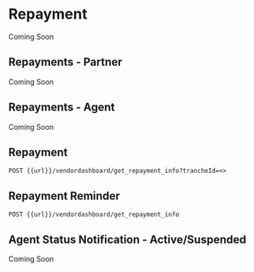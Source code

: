 # Repayment

Coming Soon

## Repayments - Partner

Coming Soon

## Repayments - Agent

Coming Soon

## Repayment

`POST {{url}}/vendordashboard/get_repayment_info?trancheId=<>`

## Repayment Reminder

`POST {{url}}/vendordashboard/get_repayment_info`

## Agent Status Notification - Active/Suspended

Coming Soon
